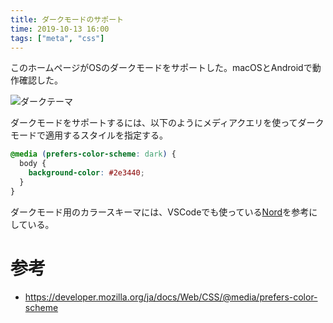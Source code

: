 ```yaml
---
title: ダークモードのサポート
time: 2019-10-13 16:00
tags: ["meta", "css"]
---
```


このホームページがOSのダークモードをサポートした。macOSとAndroidで動作確認した。

![ダークテーマ](/images/posts/83/dark-theme.gif)

ダークモードをサポートするには、以下のようにメディアクエリを使ってダークモードで適用するスタイルを指定する。

```css
@media (prefers-color-scheme: dark) {
  body {
    background-color: #2e3440;
  }
}
```

ダークモード用のカラースキーマには、VSCodeでも使っている[Nord](https://www.nordtheme.com)を参考にしている。

# 参考
* https://developer.mozilla.org/ja/docs/Web/CSS/@media/prefers-color-scheme
